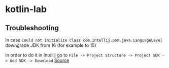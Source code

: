 # kotlin-lab

## Troubleshooting

In case `Could not initialize class com.intellij.pom.java.LanguageLevel` downgrade JDK from 16 (for example to 15)

In order to do it in Intellij go to `File -> Project Structure -> Project SDK -> Add SDK -> Download` 
[Source](https://www.jetbrains.com/help/idea/sdk.html#change-project-sdk)

